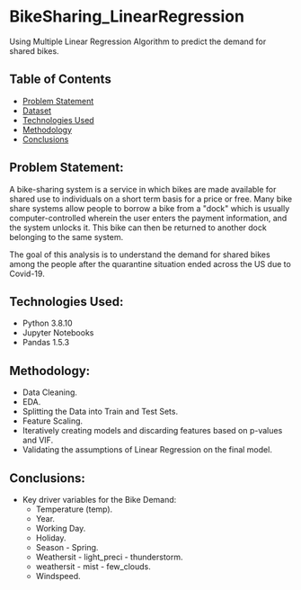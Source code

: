 # BikeSharing_LinearRegression
Using Multiple Linear Regression Algorithm to predict the demand for shared bikes.

## Table of Contents
* [Problem Statement](#problem-statement)
* [Dataset](#dataset)
* [Technologies Used](#technologies-used)
* [Methodology](#methodology)
* [Conclusions](#conclusions)
  
## Problem Statement:
A bike-sharing system is a service in which bikes are made available for shared use to individuals on a short term basis for a price or free. Many bike share systems allow people to borrow a bike from a "dock" which is usually computer-controlled wherein the user enters the payment information, and the system unlocks it. This bike can then be returned to another dock belonging to the same system.

The goal of this analysis is to understand the demand for shared bikes among the people after the quarantine situation ended across the US due to Covid-19. 



## Technologies Used:
- Python 3.8.10
- Jupyter Notebooks
- Pandas 1.5.3


## Methodology:
- Data Cleaning.
- EDA.
- Splitting the Data into Train and Test Sets.
- Feature Scaling.
- Iteratively creating models and discarding features based on p-values and VIF.
- Validating the assumptions of Linear Regression on the final model.

## Conclusions:
- Key driver variables for the Bike Demand:
  - Temperature (temp).
  - Year.
  - Working Day.
  - Holiday.
  - Season - Spring.
  - Weathersit - light_preci - thunderstorm.
  - weathersit - mist - few_clouds.
  - Windspeed.

